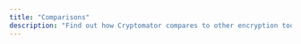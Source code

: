 ```yaml
---
title: "Comparisons"
description: "Find out how Cryptomator compares to other encryption tools and why it's the best choice for your data."
---
```

